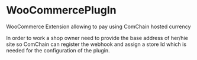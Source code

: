 # WooCommercePlugIn
WooCommerce Extension allowing to pay using ComChain hosted currency

In order to work a shop owner need to provide the base address of her/hie site so
ComChain can register the webhook and assign a store Id which is needed for the configuration of the plugin.

